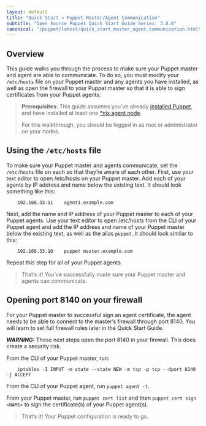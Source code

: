 ```yaml
---
layout: default
title: "Quick Start » Puppet Master/Agent Communication"
subtitle: "Open Source Puppet Quick Start Guide Series: 3.8.0"
canonical: "/puppet/latest/quick_start_master_agent_communication.html"
---
```


## Overview

This guide walks you through the process to make sure your Puppet master and agent are able to communicate. To do so, you must modify your `/etc/hosts` file on your Puppet master and any agents you have installed, as well as open the firewall to your Puppet master so that it is able to sign certificates from your Puppet agents.

> **Prerequisites**: This guide assumes you've already [installed Puppet](./guides/install_puppet/pre_install.html), and have installed at least one [*nix agent node](./guides/install_puppet/post_install.html).
>
> For this walkthrough, you should be logged in as root or administrator on your nodes.

## Using the `/etc/hosts` file

To make sure your Puppet master and agents communicate, set the `/etc/hosts` file on each so that they’re aware of each other. 
First, use your text editor to open /etc/hosts on your Puppet master. Add each of your agents by IP address and name below the existing text. It should look something like this:

		192.168.33.11    agent1.example.com

Next, add the name and IP address of your Puppet master to each of your Puppet agents. Use your text editor to open /etc/hosts from the CLI of your Puppet agent and add the IP address and name of your Puppet master below the existing text, as well as the alias `puppet`. It should look similar to this:

		192.168.33.10    puppet master.example.com

Repeat this step for all of your Puppet agents.

>That’s it! You’ve successfully made sure your Puppet master and agents can communicate. 

## Opening port 8140 on your firewall

For your Puppet master to successful sign an agent certificate, the agent needs to be able to connect to the master’s firewall through port 8140. You will learn to set full firewall rules later in the Quick Start Guide.

***WARNING:*** These next steps open the port 8140 in your firewall. This does create a security risk.

From the CLI of your Puppet master, run:

		iptables -I INPUT -m state --state NEW -m tcp -p tcp --dport 8140 -j ACCEPT

From the CLI of your Puppet agent, run `puppet agent -t`.

From your Puppet master, run `puppet cert list` and then `puppet cert sign <NAME>` to sign the certificate(s) of your Puppet agent(s).

> That’s it! Your Puppet configuration is ready to go.